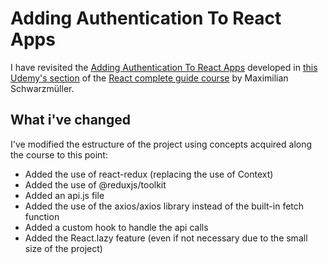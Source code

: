 # Adding Authentication To React Apps

I have revisited the [Adding Authentication To React Apps](https://github.com/academind/react-complete-guide-code/tree/22-authentication) developed in [this Udemy's section](https://www.udemy.com/course/react-the-complete-guide-incl-redux/learn/lecture/25889754) of the [React complete guide course](https://www.udemy.com/share/101Way3@7p5NyTcdoy4JOp1EmXMa-WM0quvGcEHRy4ReqQZp90Da2k4nkcUo-tKa_e7e8zjf6g==/) by Maximilian Schwarzmüller.

## What i've changed

I've modified the estructure of the project using concepts acquired along the course to this point:

- Added the use of react-redux (replacing the use of Context)
- Added the use of @reduxjs/toolkit
- Added an api.js file
- Added the use of the axios/axios library instead of the built-in fetch function
- Added a custom hook to handle the api calls
- Added the React.lazy feature (even if not necessary due to the small size of the project)
